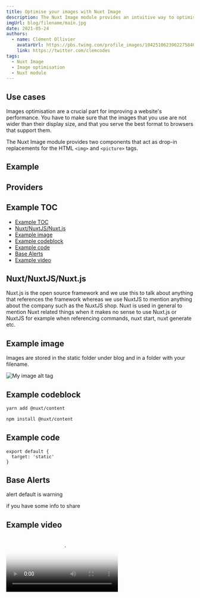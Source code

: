 ```yaml
---
title: Optimise your images with Nuxt Image
description: The Nuxt Image module provides an intuitive way to optimise your images
imgUrl: blog/filename/main.jpg
date: 2021-05-24
authors:
  - name: Clément Ollivier
    avatarUrl: https://pbs.twimg.com/profile_images/1042510623962275840/1Iw_Mvud_400x400.jpg
    link: https://twitter.com/clemcodes
tags:
  - Nuxt Image
  - Image optimisation
  - Nuxt module
---
```


## Use cases

Images optimisation are a crucial part for improving a website's performance. You have to make sure that the images that you use are not wider than their display size, and that you serve the best format to browsers that support them.

The Nuxt Image module provides two components that act as drop-in replacements for the HTML `<img>` and `<picture>` tags.

## Example

## Providers

## Example TOC

- [Example TOC](#example-toc)
- [Nuxt/NuxtJS/Nuxt.js](#nuxtnuxtjsnuxtjs)
- [Example image](#example-image)
- [Example codeblock](#example-codeblock)
- [Example code](#example-code)
- [Base Alerts](#base-alerts)
- [Example video](#example-video)

## Nuxt/NuxtJS/Nuxt.js

Nuxt.js is the open source framework and we use this to talk about anything that references the framework whereas we use NuxtJS to mention anything about the company such as the NuxtJS shop. Nuxt is used in general to mention Nuxt related things when it makes no sense to use Nuxt.js or NuxtJS for example when referencing commands, nuxt start, nuxt generate etc.

## Example image

Images are stored in the static folder under blog and in a folder with your filename.

![My image alt tag](blog/going-dark-with-nuxtjs-color-mode/list-of-colors.png)

## Example codeblock

<code-group>
  <code-block label="Yarn" active>

```bash
yarn add @nuxt/content
```

</code-block>
<code-block label="npm">

```bash
npm install @nuxt/content
```

  </code-block>
</code-group>

## Example code

```js{}[nuxt.config.js]
export default {
  target: 'static'
}
```

## Base Alerts

<base-alert>

alert default is warning

</base-alert>

<base-alert type="info">

if you have some info to share

</base-alert>

## Example video

<video poster="https://res.cloudinary.com/nuxt/video/upload/v1595852304/nuxt-smart-generate_pjaat1.jpg" loop="loop" plays-inline="true" controls="controls">
  <source src="https://res.cloudinary.com/nuxt/video/upload/v1595852304/nuxt-smart-generate_pjaat1.webm" type="video/webm">
  <source src="https://res.cloudinary.com/nuxt/video/upload/v1595852304/nuxt-smart-generate_pjaat1.mp4" type="video/mp4">
  <source src="https://res.cloudinary.com/nuxt/video/upload/v1595852304/nuxt-smart-generate_pjaat1.ogv" type="video/ogg">
</video>
